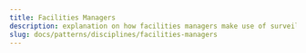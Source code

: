 ```yaml
---
title: Facilities Managers
description: explanation on how facilities managers make use of surveilr.
slug: docs/patterns/disciplines/facilities-managers
---
```

